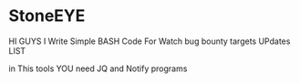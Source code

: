 # StoneEYE
HI GUYS I Write Simple BASH Code For Watch bug bounty targets UPdates LIST

in This tools YOU need JQ and Notify programs 
